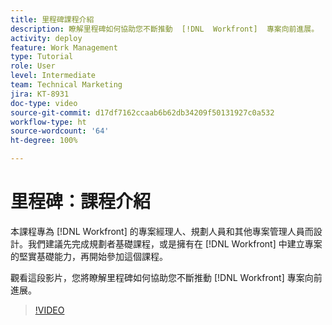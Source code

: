 ```yaml
---
title: 里程碑課程介紹
description: 瞭解里程碑如何協助您不斷推動  [!DNL  Workfront]  專案向前進展。
activity: deploy
feature: Work Management
type: Tutorial
role: User
level: Intermediate
team: Technical Marketing
jira: KT-8931
doc-type: video
source-git-commit: d17df7162ccaab6b62db34209f50131927c0a532
workflow-type: ht
source-wordcount: '64'
ht-degree: 100%

---
```


# 里程碑：課程介紹

本課程專為 [!DNL Workfront] 的專案經理人、規劃人員和其他專案管理人員而設計。我們建議先完成規劃者基礎課程，或是擁有在 [!DNL Workfront] 中建立專案的堅實基礎能力，再開始參加這個課程。

觀看這段影片，您將瞭解里程碑如何協助您不斷推動 [!DNL  Workfront] 專案向前進展。

>[!VIDEO](https://video.tv.adobe.com/v/335203/?quality=12&learn=on&enablevpops)
